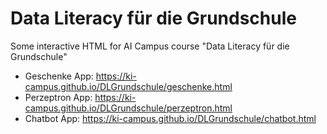 # Data Literacy für die Grundschule

Some interactive HTML for AI Campus course "Data Literacy für die Grundschule"

* Geschenke App: https://ki-campus.github.io/DLGrundschule/geschenke.html 
* Perzeptron App: https://ki-campus.github.io/DLGrundschule/perzeptron.html
* Chatbot App: https://ki-campus.github.io/DLGrundschule/chatbot.html
